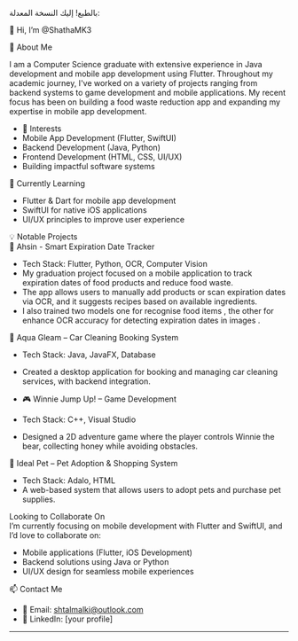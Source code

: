 بالطبع! إليك النسخة المعدلة:

👋 Hi, I’m @ShathaMK3

 🚀 About Me  
 
I am a Computer Science graduate with extensive experience in Java development and mobile app development using Flutter.
Throughout my academic journey, I've worked on a variety of projects ranging from backend systems to game development and mobile applications.
My recent focus has been on building a food waste reduction app and expanding my expertise in mobile app development.  

- 👀 Interests  
- Mobile App Development (Flutter, SwiftUI)  
- Backend Development (Java, Python)  
- Frontend Development (HTML, CSS, UI/UX)  
- Building impactful software systems  

🌱 Currently Learning  
- Flutter & Dart for mobile app development  
- SwiftUI for native iOS applications  
- UI/UX principles to improve user experience  

💡 Notable Projects  
 📱 Ahsin - Smart Expiration Date Tracker  
- Tech Stack: Flutter, Python, OCR, Computer Vision  
- My graduation project focused on a mobile application to track expiration dates of food products and reduce food waste.
- The app allows users to manually add products or scan expiration dates via OCR, and it suggests recipes based on available ingredients.  
- I also trained two models one for recognise food items , the other for enhance OCR accuracy for detecting expiration dates in images .  

 🚗 Aqua Gleam – Car Cleaning Booking System  
- Tech Stack: Java, JavaFX, Database  
- Created a desktop application for booking and managing car cleaning services, with backend integration.  

- 🎮 Winnie Jump Up! – Game Development  
- Tech Stack: C++, Visual Studio  
- Designed a 2D adventure game where the player controls Winnie the bear, collecting honey while avoiding obstacles.  

🐾 Ideal Pet – Pet Adoption & Shopping System  
- Tech Stack: Adalo, HTML  
- A web-based system that allows users to adopt pets and purchase pet supplies.  

 Looking to Collaborate On  
I’m currently focusing on mobile development with Flutter and SwiftUI, and I’d love to collaborate on:  
- Mobile applications (Flutter, iOS Development)  
- Backend solutions using Java or Python  
- UI/UX design for seamless mobile experiences  

📫 Contact Me  
- 📧 Email: shtalmalki@outlook.com 
- 🔗 LinkedIn: [your profile]  

---

